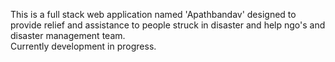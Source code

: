 This is a full stack web application named 'Apathbandav' designed to provide relief and assistance to people struck in disaster and help ngo's and disaster management team.
<br>
Currently development in progress.
